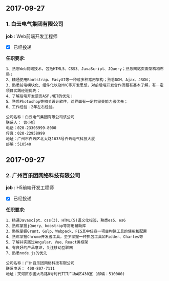 

## 2017-09-27

### 1. 白云电气集团有限公司

**job** : Web前端开发工程师
* [x] 已经投递

**任职要求**:
```
1、熟悉Web前端技术，包括HTML5、CSS3、JavaScript、JQuery；熟悉网站页面架构和布局；
2、精通使用Bootstrap、EasyUI等一种或多种常用架构；熟悉DOM、Ajax、JSON；
3、熟悉前端模块化、组件化以及MVC等开发思想，对前后端开发合作流程有基本了解，有一定项目实践经验优先；
4、了解后端开发语言ASP.NET的优先；
5、熟悉Photoshop等相关设计软件，对界面有一定的审美能力者优先；
6、工作经验：2年左右经验。

公司名称：白云电气集团有限公司该公司
联系人： 曹小姐
电话：020-23305999-8000
传真：020-22958999
地址：广州市白云区北太路1633号白云电气科技大厦
邮编：510540

```



## 2017-09-27

### 2. 广州百乐团网络科技有限公司

**job** : H5前端开发工程师
* [x] 已经投递

**任职要求**:
```
1、精通Javascipt、css(3)、HTML(5)语义化标签，熟悉es5、es6
2、熟练掌握jQuery、boostrap等常用辅助库
3、熟练掌握Grunt、Gulp、Webpack、FIS其中任意一项目构建工具的使用和配置
4、熟练掌握Chrome开发者工具，至少掌握一种抓包工具如Fidder、Charles等
5、了解并实践过Angular、Vue、React类框架 
6、有良好的产品意识，关注移动互联网
7、熟悉node.js的优先

公司名称：广州百乐团网络科技有限公司
联系电话： 400-807-7111
地址：天河区东圃大马路8号时代TIT广场A区430室 (邮编：510000)

```
